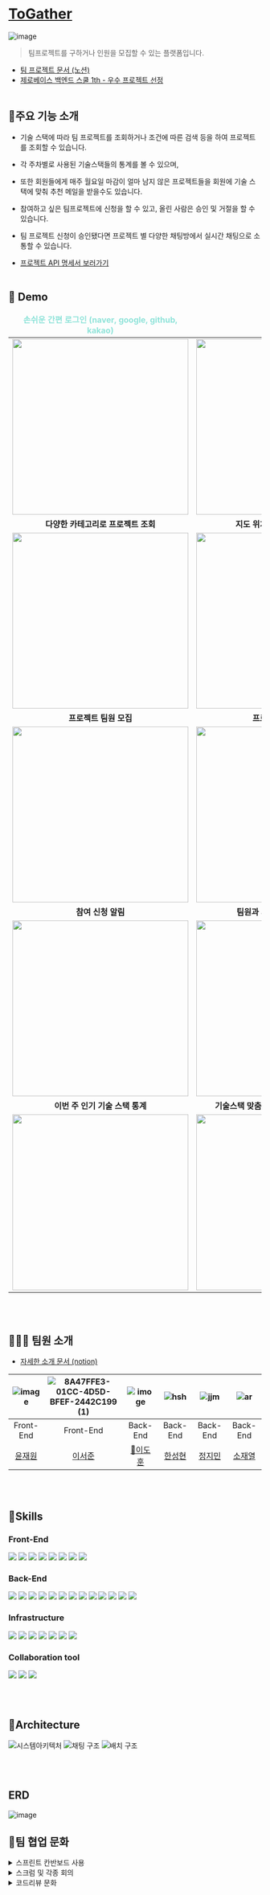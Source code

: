 # [ToGather](https://www.notion.so/dokuny/TOGATHER-1fd2033dda614e3489961aa3e84748cd)
![image](https://user-images.githubusercontent.com/49369306/194480597-c8ec81fd-6340-450d-9317-2ce7efd6a112.png)


>팀프로젝트를 구하거나 인원을 모집할 수 있는 플랫폼입니다.
- [팀 프로젝트 문서 (노션)](https://www.notion.so/dokuny/TOGATHER-1fd2033dda614e3489961aa3e84748cd)
- [제로베이스 백엔드 스쿨 1th - 우수 프로젝트 선정](https://zero-base.oopy.io/be-project)
<br><br>

## 📜주요 기능 소개
- 기술 스택에 따라 팀 프로젝트를 조회하거나 조건에 따른 검색 등을 하여 프로젝트를 조회할 수 있습니다.

- 각 주차별로 사용된 기술스택들의 통계를 볼 수 있으며,

- 또한 회원들에게 매주 월요일 마감이 얼마 남지 않은 프로젝트들을 회원에 기술 스택에 맞춰 추천 메일을 받을수도 있습니다.

- 참여하고 싶은 팀프로젝트에 신청을 할 수 있고, 올린 사람은 승인 및 거절을 할 수 있습니다.

- 팀 프로젝트 신청이 승인됐다면 프로젝트 별 다양한 채팅방에서 실시간 채팅으로 소통할 수 있습니다.

- [프로젝트  API 명세서 보러가기](https://www.notion.so/dokuny/API-e42ab049b1334fd0b8b478a5cc2c768c)
<br><br>




## 🚀 Demo


<table align="center">
<thead>
<tr margin-bottom=3px>
<td width="300" align="center">
<b style="color:#8fe3d9">손쉬운 간편 로그인 (naver, google, github, kakao)<b>
</td>
<td width="300" align="center">
<b>
프로필 수정
</b>
  
</td>
</tr>
</thead>
<tbody>
<tr>
<td width="300" align="center">
<img src="https://user-images.githubusercontent.com/49369306/195571145-08304ede-6e58-4e18-8655-a788ef34eb63.gif" width="350">
</td>
<td width="300" align="center">
<img src="https://user-images.githubusercontent.com/49369306/195573656-1e4f25b1-7568-428b-a08e-e761738786ea.gif" width="350">
</td>
</tr>
<tr>
<td width="300" align="center">

<b>
다양한 카테고리로 프로젝트 조회
</b>
</td>
<td width="300" align="center">

<b>
지도 위치 기반 프로젝트 조회 
</b>
</td>
</tr>
<tr>
<td width="300" align="center">
<img src= "https://user-images.githubusercontent.com/49369306/195576016-491856cc-8965-45f5-94b9-17aa3d081778.gif" width="350"  > 
</td>
<td width="300" align="center">
<img src="https://user-images.githubusercontent.com/49369306/195579782-dac8834c-53d8-4f94-8c86-46e1567cfea6.gif" width="350" >
</td>
</tr>
<tr>
<td width="300" align="center">

<b>
프로젝트 팀원 모집 
</b>
</td>
<td width="300" align="center">

<b>
프로젝트 댓글 기능
</b>
</td>
</tr>
<tr>
<td width="300" align="center">
<img src="https://user-images.githubusercontent.com/49369306/195580514-85235af5-291f-4cd5-96d9-539da48a97be.gif" width="350">
</td>
<td width="300" align="center">
<img src="https://user-images.githubusercontent.com/49369306/195631496-7ab59e27-07a6-4372-81f9-bed6abb46376.gif" width="350">
</td>
</tr>
<tr>
<td width="300" align="center">

<b>
참여 신청 알림 
</b>
</td>
<td width="300" align="center">

<b>
팀원과 의사소통하는 팀 채팅
</b>
</td>
</tr>
<tr>
<td width="300" align="center">
<img src="https://user-images.githubusercontent.com/49369306/195658135-52696018-8437-4e23-9c1c-fd7893e04c81.gif" width="350">
</td>
<td width="300" align="center">
<img src="https://user-images.githubusercontent.com/49369306/195594127-c82f606f-8326-471e-8213-0a780722a422.gif" width="350">
</td>
</tr>
<tr>
<td width="300" align="center">

<b>
이번 주 인기 기술 스택 통계 
</b>
</td>
<td width="300" align="center">

<b>
기술스택 맞춤 임박 공고 이메일 추천 기능
</b>
</td>
</tr>
<tr>
<td width="300" align="center">
<img src="https://user-images.githubusercontent.com/49369306/195584647-2f17ae6b-1a41-47ec-964a-d67cba0a247a.gif" width="350">
</td>
<td width="300" align="center">
<img src="https://user-images.githubusercontent.com/49369306/195590532-b5569b8c-26e0-4520-91b0-11639688ec01.png" width="350">
</td>
</tr>
</tbody>
</table>


<br><br>

## 🧑‍🤝‍🧑 팀원 소개
- [자세한 소개 문서 (notion)](https://www.notion.so/dokuny/168c85490d764c27b0a959fa68188269)



|  ![image](https://user-images.githubusercontent.com/49369306/195608027-5633bd06-1c29-4916-bf75-65567de3b2a5.png)   | ![8A47FFE3-01CC-4D5D-BFEF-2442C199 (1)](https://user-images.githubusercontent.com/101342819/195843132-6ac73804-173b-42a2-82fd-46abbe4fadb4.jpg)     |   ![imoge](https://user-images.githubusercontent.com/49369306/195610304-6a7a322e-ffc0-491b-a56b-3bae9ff83c2e.jpg)  |  ![hsh](https://user-images.githubusercontent.com/49369306/194506216-ee652477-527c-495b-9c00-5c7759524560.png)    | ![jjm](https://user-images.githubusercontent.com/90626691/194509019-075c0978-68cc-43e8-8490-9d9f5b2eb019.PNG)     | ![ar](https://user-images.githubusercontent.com/49369306/194508170-38f3fd68-c03e-40c5-8f66-993fbb98be8d.png) |
| :---------------------------------------------------------------------------------------------------------------------------: | :-------------------------------------------------------------------------------------------------------------------------------: | :-----------------------------------------------------------------------------------------------------------------------------------: | :---------------------------------------------------------------------------------------------------------------------------------: | :-------------------------------------------------------------------------------------------------------------------------------: | :---------------------------------------------------------------------------------------------------------------------------------: |
|Front-End|Front-End|Back-End|Back-End|Back-End|Back-End|
| [윤재원](https://github.com/younjaewon) | [이서준](https://github.com/onLuke) | [👑이도훈](https://github.com/Dokuny) | [한성현](https://github.com/malslapq) | [정지민](https://github.com/eongiin) | [소재열](https://github.com/devjy39) |

<br><br>

## 🔧Skills
### Front-End
<img src="https://img.shields.io/badge/html5-E34F26?style=for-the-badge&logo=html5&logoColor=white"> <img src="https://img.shields.io/badge/css3-1572B6?style=for-the-badge&logo=css3&logoColor=white"> <img src="https://img.shields.io/badge/typescript-3178C6?style=for-the-badge&logo=typescript&logoColor=white"> <img src="https://img.shields.io/badge/react-61DAFB?style=for-the-badge&logo=react&logoColor=white"> <img src="https://img.shields.io/badge/reactQuery-FF4154?style=for-the-badge&logo=react Query&logoColor=white"> <img src="https://img.shields.io/badge/vite-646CFF?style=for-the-badge&logo=vite&logoColor=white"> <img src="https://img.shields.io/badge/Emotion-FE5196?style=for-the-badge&logo=Emotion&logoColor=white"> <img src="https://img.shields.io/badge/Recoil-0075EB?style=for-the-badge">

### Back-End
<img src="https://img.shields.io/badge/spring-6DB33F?style=for-the-badge&logo=spring&logoColor=white"> <img src="https://img.shields.io/badge/springboot-6DB33F?style=for-the-badge&logo=springboot&logoColor=white"> <img src="https://img.shields.io/badge/gradle-2D4999?style=for-the-badge&logo=gradle&logoColor=white">
<img src="https://img.shields.io/badge/JPA-6DB33F?style=for-the-badge"> <img src="https://img.shields.io/badge/query DSL-527FFF?style=for-the-badge"> <img src="https://img.shields.io/badge/spring batch-6DB33F?style=for-the-badge&logo=spring batch&logoColor=white"> <img src="https://img.shields.io/badge/websocket-FFDC0F?style=for-the-badge&logo= &logoColor=white"> <img src="https://img.shields.io/badge/stomp-000000?style=for-the-badge&logo= &logoColor=white"> <img src="https://img.shields.io/badge/rabbitMQ-FF6600?style=for-the-badge&logo=RabbitMQ&logoColor=white"> <img src="https://img.shields.io/badge/Oauth2-17202C?style=for-the-badge&logo= &logoColor=white"> <img src="https://img.shields.io/badge/mariaDB-003545?style=for-the-badge&logo=mariaDB&logoColor=white"> <img src="https://img.shields.io/badge/redis-DC382D?style=for-the-badge&logo=redis&logoColor=white"> <img src="https://img.shields.io/badge/FCM-FFCA28?style=for-the-badge&logo=firebase&logoColor=white"> 

### Infrastructure
<img src="https://img.shields.io/badge/Amazon EC2-FF9900?style=for-the-badge&logo=Amazon EC2&logoColor=white"> <img src="https://img.shields.io/badge/Amazon S3-569A31?style=for-the-badge&logo=Amazon S3&logoColor=white"> <img src="https://img.shields.io/badge/Docker-2496ED?style=for-the-badge&logo=Docker&logoColor=white"> <img src="https://img.shields.io/badge/Cloudflare-F38020?style=for-the-badge&logo=Cloudflare&logoColor=white"> <img src="https://img.shields.io/badge/Amazon RDS-527FFF?style=for-the-badge&logo=Amazon RDS&logoColor=white"> <img src="https://img.shields.io/badge/GitHub Actions-2088FF?style=for-the-badge&logo=GitHub Actions&logoColor=white"> <img src="https://img.shields.io/badge/Netlify-00C7B7?style=for-the-badge&logo=Netlify&logoColor=white">

### Collaboration tool
<img src="https://img.shields.io/badge/Git-F05032?style=for-the-badge&logo=Git&logoColor=white"> <img src="https://img.shields.io/badge/notion-000000?style=for-the-badge&logo=notion&logoColor=white"> <img src="https://img.shields.io/badge/slack-4A154B?style=for-the-badge&logo=slack&logoColor=white">

<br><br>

## 🏢Architecture
![시스템아키텍처](https://user-images.githubusercontent.com/49369306/195606058-dcd1be28-21bc-45b0-afe3-376f555cd84d.png)
![채팅 구조](https://user-images.githubusercontent.com/49369306/195606211-b720ece4-9a26-47a8-9558-8293cf2445ea.png)
![배치 구조](https://user-images.githubusercontent.com/49369306/195606230-8579a8fb-3e77-439a-9774-d1fb7e926012.png)

<br><br>

## ERD
![image](https://user-images.githubusercontent.com/49369306/194484414-6f465dcc-efe8-4042-99bc-3a501a7c94d3.png)

## 🤼팀 협업 문화

<details>
<summary>스프린트 칸반보드 사용</summary>
<div markdown="1">

![Untitled](https://user-images.githubusercontent.com/49369306/195683241-dbd71619-5178-4141-a6bf-6bdb2a23b1da.png)

</div>
</details>

<details>
<summary>스크럼 및 각종 회의</summary>
<div markdown="1">
<h2> 스프린트, 스프린트 회고, 데일리 스크럼, 셋업 회의, 인스턴스 미팅 등 각종 회의 </h2>

![scrum](https://user-images.githubusercontent.com/49369306/195684933-b0cafd73-650c-4ced-a258-60e1f01b413e.png)

<h2> 데일리 스크럼 현장 </h2>

![데일리 스크럼](https://user-images.githubusercontent.com/49369306/195684953-99e41a76-941e-409a-916f-48a2df57fc9b.png)

</div>
</details>

<details>
<summary>코드리뷰 문화</summary>
<div markdown="1">
<h3> 제일 활발했던 코드리뷰 현장 사진! <br> 스스럼없이 코드에 대해 다양한 의견을 나누었습니다. </h3>

![screencapture-github-ChocoTeamTeam-ToGather-BE-pull-9-2022-10-05-04_59_03](https://user-images.githubusercontent.com/49369306/195689012-ff792f36-802d-41f1-b6b5-237985ef5e3f.png)

</div>
</details>

